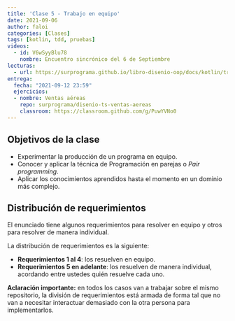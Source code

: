```yaml
---
title: 'Clase 5 - Trabajo en equipo'
date: 2021-09-06
author: faloi
categories: [Clases]
tags: [kotlin, tdd, pruebas]
videos:
  - id: V6wSyyBlu78
    nombre: Encuentro sincrónico del 6 de Septiembre
lecturas:
  - url: https://surprograma.github.io/libro-disenio-oop/docs/kotlin/trabajo-equipo-intellij/
entrega:
  fecha: "2021-09-12 23:59"
  ejercicios:
  - nombre: Ventas aéreas
    repo: surprograma/disenio-ts-ventas-aereas
    classroom: https://classroom.github.com/g/PuwYVNo0
---
```


## Objetivos de la clase

* Experimentar la producción de un programa en equipo.
* Conocer y aplicar la técnica de Programación en parejas o _Pair programming_.
* Aplicar los conocimientos aprendidos hasta el momento en un dominio más complejo.

## Distribución de requerimientos

El enunciado tiene algunos requerimientos para resolver en equipo y otros para resolver de manera individual.

La distribución de requerimientos es la siguiente:

* **Requerimientos 1 al 4**: los resuelven en equipo.
* **Requerimientos 5 en adelante**: los resuelven de manera individual, acordando entre ustedes quién resuelve cada uno.

**Aclaración importante:** en todos los casos van a trabajar sobre el mismo repositorio, la división de requerimientos está armada de forma tal que no van a necesitar interactuar demasiado con la otra persona para implementarlos.
